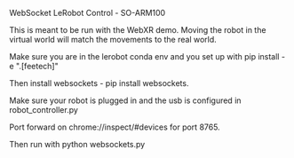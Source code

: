 WebSocket LeRobot Control - SO-ARM100

This is meant to be run with the WebXR demo. Moving the robot in the virtual world will match the movements to the real world.

Make sure you are in the lerobot conda env and you set up with pip install -e ".[feetech]"

Then install websockets - pip install websockets.

Make sure your robot is plugged in and the usb is configured in robot_controller.py

Port forward on chrome://inspect/#devices for port 8765.

Then run with python websockets.py